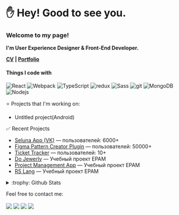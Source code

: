 <h1>✋ Hey! Good to see you.</h1>

<p>
  <b>
    <h3>Welcome to my page!</h3>
    <p>I'm User Experience Designer & Front-End Developer.</p>
    <p>
      <a href="https://mrdoker1.github.io/rsschool-cv/">CV</a> | <a href="https://mrdoker1.github.io/portfolio">Portfolio</a>
    </p>
  </b>
  <h4>Things I code with</h4>
<p>
  <img alt="React" src="https://img.shields.io/badge/-React-45b8d8?style=flat-square&logo=react&logoColor=white" />
  <img alt="Webpack" src="https://img.shields.io/badge/-Webpack-8DD6F9?style=flat-square&logo=webpack&logoColor=white" /> 
  <img alt="TypeScript" src="https://img.shields.io/badge/-TypeScript-007ACC?style=flat-square&logo=typescript&logoColor=white" />
  <img alt="redux" src="https://img.shields.io/badge/-Redux-764ABC?style=flat-square&logo=redux&logoColor=white" />
  <img alt="Sass" src="https://img.shields.io/badge/-Sass-CC6699?style=flat-square&logo=sass&logoColor=white" />
  <img alt="git" src="https://img.shields.io/badge/-Git-F05032?style=flat-square&logo=git&logoColor=white" />
  <img alt="MongoDB" src="https://img.shields.io/badge/-MongoDB-13aa52?style=flat-square&logo=mongodb&logoColor=white" />
  <img alt="Nodejs" src="https://img.shields.io/badge/-Nodejs-43853d?style=flat-square&logo=Node.js&logoColor=white" />
</p>

:star: Projects that I'm working on:
- Untitled project(Android)

 ✅ Recent Projects
- [Seluna App (VK)](https://vk.com/app53429194) — пользователей: 6000+
- [Figma Pattern Creator Plugin](https://www.figma.com/community/plugin/1062828640232861563/Pattern-Creator) — пользователей: 50000+
- [Ticket Tracker](https://chromewebstore.google.com/detail/ticket-tracker-belarusian/hhjmegjfobpppiioidccddjiigejbmjj) — пользователей: 10+
- [Do Jewerly](https://mrdoker1.github.io/dojewerly_client) — Учебный проект EPAM
- [Project Management App](https://github.com/Mrdoker1/project-management-app) — Учебный проект EPAM
- [RS Lang](https://github.com/Mrdoker1/rslang) — Учебный проект EPAM

<details>
<summary>:trophy: Github Stats</summary>
<img src="https://bad-apple-github-readme.vercel.app/api?show_bg=1&username=Mrdoker1">
<img src="https://github-profile-trophy.vercel.app/?username=Mrdoker1">
</details>

Feel free to contact me:
<br><br>
[<img src="https://img.shields.io/badge/Telegram-mdreg_by-28a8ea">](https://t.me/mdreg_by)
[<img src="https://img.shields.io/badge/Linkedin-kubic-informational">](https://linkedin.com/in/kubic)
[<img src="https://img.shields.io/badge/Email-mdreg-orange">](mailto:fixrapdok@gmail.com)
[<img src="https://img.shields.io/badge/Portfolio-mdreg-success">](https://mrdoker1.github.io/portfolio/?path=main)
